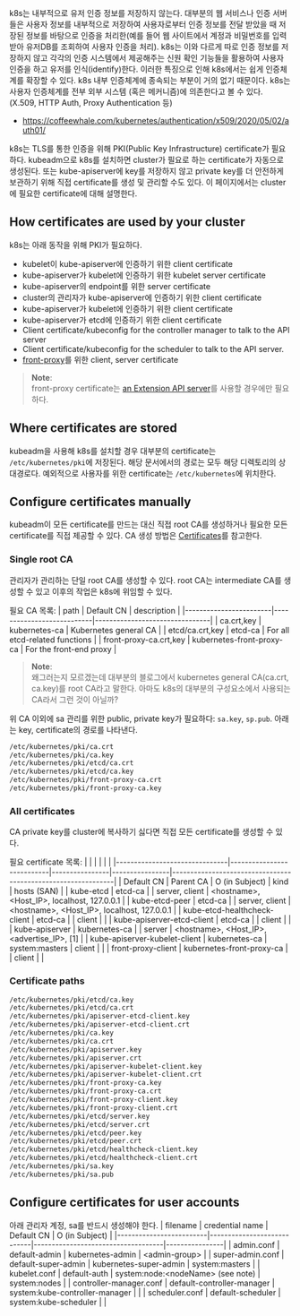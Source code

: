k8s는 내부적으로 유저 인증 정보를 저장하지 않는다. 대부분의 웹 서비스나 인증 서버들은 사용자 정보를 내부적으로 저장하여 사용자로부터 인증 정보를 전달 받았을 때 저장된 정보를 바탕으로 인증을 처리한(예를 들어 웹 사이트에서 계정과 비밀번호를 입력 받아 유저DB를 조회하여 사용자 인증을 처리). k8s는 이와 다르게 따로 인증 정보를 저장하지 않고 각각의 인증 시스템에서 제공해주는 신원 확인 기능들을 활용하여 사용자 인증을 하고 유저를 인식(identify)한다. 이러한 특징으로 인해 k8s에서는 쉽게 인증체계를 확장할 수 있다. k8s 내부 인증체계에 종속되는 부분이 거의 없기 때문이다. k8s는 사용자 인증체계를 전부 외부 시스템 (혹은 메커니즘)에 의존한다고 볼 수 있다. (X.509, HTTP Auth, Proxy Authentication 등)
- https://coffeewhale.com/kubernetes/authentication/x509/2020/05/02/auth01/

k8s는 TLS를 통한 인증을 위해 PKI(Public Key Infrastructure) certificate가 필요하다. kubeadm으로 k8s를 설치하면 cluster가 필요로 하는 certificate가 자동으로 생성된다. 또는 kube-apiserver에 key를 저장하지 않고 private key를 더 안전하게 보관하기 위해 직접 certificate를 생성 및 관리할 수도 있다. 이 페이지에서는 cluster에 필요한 certificate에 대해 설명한다.

## How certificates are used by your cluster
k8s는 아래 동작을 위해 PKI가 필요하다.
- kubelet이 kube-apiserver에 인증하기 위한 client certificate
- kube-apiserver가 kubelet에 인증하기 위한 kubelet server certificate
- kube-apiserver의 endpoint를 위한 server certificate
- cluster의 관리자가 kube-apiserver에 인증하기 위한 client certificate
- kube-apiserver가 kubelet에 인증하기 위한 client certificate
- kube-apiserver가 etcd에 인증하기 위한 client certificate
- Client certificate/kubeconfig for the controller manager to talk to the API server
- Client certificate/kubeconfig for the scheduler to talk to the API server.
- [front-proxy](https://kubernetes.io/docs/tasks/extend-kubernetes/configure-aggregation-layer/)를 위한 client, server certificate

> **Note**:  
> front-proxy certificate는 [an Extension API server](https://kubernetes.io/docs/tasks/extend-kubernetes/setup-extension-api-server/)를 사용할 경우에만 필요하다.

## Where certificates are stored
kubeadm을 사용해 k8s를 설치할 경우 대부분의 certificate는 `/etc/kubernetes/pki`에 저장된다. 해당 문서에서의 경로는 모두 해당 디렉토리의 상대경로다. 예외적으로 사용자를 위한 certificate는 `/etc/kubernetes`에 위치한다.

## Configure certificates manually
kubeadm이 모든 certificate를 만드는 대신 직접 root CA를 생성하거나 필요한 모든 certificate를 직접 제공할 수 있다. CA 생성 방법은 [Certificates](https://kubernetes.io/docs/tasks/administer-cluster/certificates/)를 참고한다.

### Single root CA
관리자가 관리하는 단일 root CA를 생성할 수 있다. root CA는 intermediate CA를 생성할 수 있고 이후의 작업은 k8s에 위임할 수 있다.

필요 CA 목록:
| path                   | Default CN                | description                    |
|------------------------|---------------------------|--------------------------------|
| ca.crt,key             | kubernetes-ca             | Kubernetes general CA          |
| etcd/ca.crt,key        | etcd-ca                   | For all etcd-related functions |
| front-proxy-ca.crt,key | kubernetes-front-proxy-ca | For the front-end proxy        |

> **Note**:  
> 왜그러는지 모르겠는데 대부분의 블로그에서 kubernetes general CA(ca.crt, ca.key)를 root CA라고 말한다. 아마도 k8s의 대부분의 구성요소에서 사용되는 CA라서 그런 것이 아닐까?

위 CA 이외에 sa 관리를 위한 public, private key가 필요하다: `sa.key`, `sp.pub`. 아래는 key, certificate의 경로를 나타낸다.
``` sh
/etc/kubernetes/pki/ca.crt
/etc/kubernetes/pki/ca.key
/etc/kubernetes/pki/etcd/ca.crt
/etc/kubernetes/pki/etcd/ca.key
/etc/kubernetes/pki/front-proxy-ca.crt
/etc/kubernetes/pki/front-proxy-ca.key
```

### All certificates
CA private key를 cluster에 복사하기 싫다면 직접 모든 certificate를 생성할 수 있다.

필요 certificate 목록:
|                               |                           |                |                |                                                              |
|-------------------------------|---------------------------|----------------|----------------|--------------------------------------------------------------|
| Default CN                    | Parent CA                 | O (in Subject) | kind           | hosts (SAN)                                                  |
| kube-etcd                     | etcd-ca                   |                | server, client | &lt;hostname&gt;, &lt;Host_IP&gt;, localhost, 127.0.0.1      |
| kube-etcd-peer                | etcd-ca                   |                | server, client | &lt;hostname&gt;, &lt;Host_IP&gt;, localhost, 127.0.0.1      |
| kube-etcd-healthcheck-client  | etcd-ca                   |                | client         |                                                              |
| kube-apiserver-etcd-client    | etcd-ca                   |                | client         |                                                              |
| kube-apiserver                | kubernetes-ca             |                | server         | &lt;hostname&gt;, &lt;Host_IP&gt;, &lt;advertise_IP&gt;, [1] |
| kube-apiserver-kubelet-client | kubernetes-ca             | system:masters | client         |                                                              |
| front-proxy-client            | kubernetes-front-proxy-ca |                | client         |                                                              |

### Certificate paths

``` sh
/etc/kubernetes/pki/etcd/ca.key
/etc/kubernetes/pki/etcd/ca.crt
/etc/kubernetes/pki/apiserver-etcd-client.key
/etc/kubernetes/pki/apiserver-etcd-client.crt
/etc/kubernetes/pki/ca.key
/etc/kubernetes/pki/ca.crt
/etc/kubernetes/pki/apiserver.key
/etc/kubernetes/pki/apiserver.crt
/etc/kubernetes/pki/apiserver-kubelet-client.key
/etc/kubernetes/pki/apiserver-kubelet-client.crt
/etc/kubernetes/pki/front-proxy-ca.key
/etc/kubernetes/pki/front-proxy-ca.crt
/etc/kubernetes/pki/front-proxy-client.key
/etc/kubernetes/pki/front-proxy-client.crt
/etc/kubernetes/pki/etcd/server.key
/etc/kubernetes/pki/etcd/server.crt
/etc/kubernetes/pki/etcd/peer.key
/etc/kubernetes/pki/etcd/peer.crt
/etc/kubernetes/pki/etcd/healthcheck-client.key
/etc/kubernetes/pki/etcd/healthcheck-client.crt
/etc/kubernetes/pki/sa.key
/etc/kubernetes/pki/sa.pub
```

## Configure certificates for user accounts
아래 관리자 계정, sa를 반드시 생성해야 한다.
| filename                | credential name            | Default CN                         | O (in Subject) |
|-------------------------|----------------------------|------------------------------------|----------------|
| admin.conf              | default-admin              | kubernetes-admin                   | \<admin-group> |
| super-admin.conf        | default-super-admin        | kubernetes-super-admin             | system:masters |
| kubelet.conf            | default-auth               | system:node:\<nodeName> (see note) | system:nodes   |
| controller-manager.conf | default-controller-manager | system:kube-controller-manager     |                |
| scheduler.conf          | default-scheduler          | system:kube-scheduler              |                |
